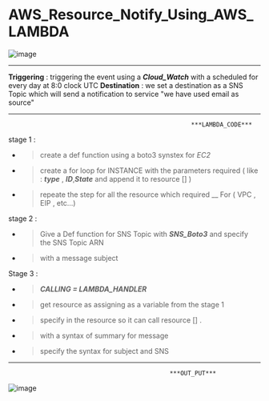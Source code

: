 # AWS_Resource_Notify_Using_AWS_LAMBDA


![image](https://github.com/Taissery-Suhaib/AWS_Resource_Notify/assets/134582331/4a1cc6d8-4474-420e-ba76-1eb840cb6c01)

---------------------------------------------------------------------------------------------------------------------- 


**Triggering** : triggering the event using a ***Cloud_Watch*** with a scheduled for every day at 8:0 clock  UTC
**Destination** : we set a destination as a SNS Topic which will send a notification to service "we have used email as source"


_______________________________________________________________________________________________________________________________
                                                       ***LAMBDA_CODE***
stage 1 :

* > create a def function using a boto3 synstex for *EC2*
* > create a for loop for INSTANCE with the parameters required ( like : ***type*** , ***ID***,***State*** and append it to resource [] )
* > repeate the step for all the resource which required __ For ( VPC , EIP , etc...)

stage 2 :

* > Give a Def function for SNS Topic with ***SNS_Boto3*** and specify the SNS Topic ARN
* > with a message subject

Stage 3 :

* > ***CALLING = LAMBDA_HANDLER***
* > get resource as assigning as a variable from the stage 1
* > specify in the resource so it can call resource [] .
* > with a syntax of summary for message
* > specify the syntax for subject and SNS

________________________________________________________________________________________________________________________
                                                 ***OUT_PUT***
![image](https://github.com/Taissery-Suhaib/AWS_Resource_Notify/assets/134582331/9b159bb4-48ba-4589-b565-108ad1ddff40)

